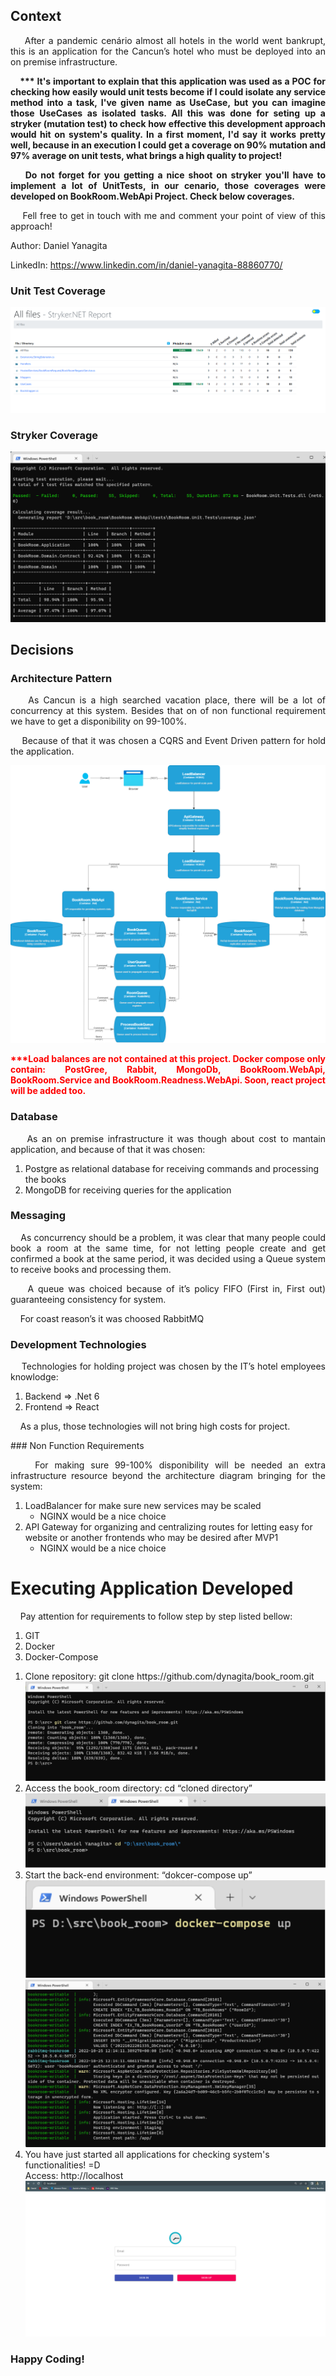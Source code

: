 ## Context
<p align="justify">
&nbsp;&nbsp;&nbsp;&nbsp;After a pandemic cenário almost all hotels in the world went bankrupt, this is an application for the Cancun’s hotel who must be deployed into an on premise infrastructure.
</p>
<p align="justify">
<strong>
&nbsp;&nbsp;&nbsp;&nbsp;*** It's important to explain that this application was used as a POC for checking how easily would unit tests become if I could isolate any service method into a task, I've given name as UseCase, but you can imagine those UseCases as isolated tasks. All this was done for seting up a stryker (mutation test) to check how effective this development approach would hit on system's quality. In a first moment, I'd say it works pretty well, because in an execution I could get a coverage on 90% mutation and 97% average on unit tests, what brings a high quality to project!
</strong>
</p>
<p align="justify">
<strong>
&nbsp;&nbsp;&nbsp;&nbsp;Do not forget for you getting a nice shoot on stryker you'll have to implement a lot of UnitTests, in our cenario, those coverages were developed on BookRoom.WebApi Project. Check below coverages.
</strong>
</p>

<p align="justify">
&nbsp;&nbsp;&nbsp;&nbsp;Fell free to get in touch with me and comment your point of view of this approach!
</p>

Author: Daniel Yanagita

LinkedIn: https://www.linkedin.com/in/daniel-yanagita-88860770/

### Unit Test Coverage
<img src="https://github.com/dynagita/book_room/blob/main/doc/mutant/firstCheck.png?raw=true" alt="stryker" />

### Stryker Coverage
<img src="https://github.com/dynagita/book_room/blob/main/doc/mutant/coverage.png?raw=true" alt="stryker" />


## Decisions
### Architecture Pattern
<p align="justify">
&nbsp;&nbsp;&nbsp;&nbsp;As Cancun is a high searched vacation place, there will be a lot of concurrency at this system. Besides that on of non functional requirement we have to get a disponibility on 99-100%.
</p>
<p align="justify">
&nbsp;&nbsp;&nbsp;&nbsp;Because of that it was chosen a CQRS and Event Driven pattern for hold the application.
</p>

![Design](https://github.com/dynagita/book_room/blob/main/doc/BookRoomDiagram_v2.png?raw=true)


<p align="justify" style="color: red">
<strong>***Load balances are not contained at this project. Docker compose only contain: PostGree, Rabbit, MongoDb, BookRoom.WebApi, BookRoom.Service and BookRoom.Readness.WebApi. Soon, react project will be added too.</strong>
</p>

### Database
<p align="justify">
&nbsp;&nbsp;&nbsp;&nbsp;As an on premise infrastructure it was though about cost to mantain application, and because of that it was chosen:
<ol>
   <li>Postgre as relational database for receiving commands and processing the books</li>
   <li>MongoDB for receiving queries for the application</li>
</ol>
</p>

### Messaging
<p align="justify">
&nbsp;&nbsp;&nbsp;&nbsp;As concurrency should be a problem, it was clear that many people could book a room at the same time, for not letting people create and get confirmed a book at the same period, it was decided using a Queue system to receive books and processing them.
</p>
<p align="justify">
&nbsp;&nbsp;&nbsp;&nbsp;A queue was choiced because of it’s policy FIFO (First in, First out) guaranteeing consistency for system.
</p>
<p align="justify">
&nbsp;&nbsp;&nbsp;&nbsp;For coast reason’s it was choosed RabbitMQ
</p>

### Development Technologies
<p align="justify">
&nbsp;&nbsp;&nbsp;&nbsp;Technologies for holding project was chosen by the IT’s hotel employees knowlodge:
<ol>
   <li>Backend => .Net 6</li>
   <li>Frontend => React</li>
</ol>
</p>
<p align="justify">
&nbsp;&nbsp;&nbsp;&nbsp;As a plus, those technologies will not bring high costs for project.
</p>
### Non Function Requirements
<p align="justify">
&nbsp;&nbsp;&nbsp;&nbsp;For making sure 99-100% disponibility will be needed an extra infrastructure resource beyond the architecture diagram bringing for the system:
<ol>
   <li>
      LoadBalancer for make sure new services may be scaled
      <ul>
        <li>NGINX would be a nice choice</li>
      </ul>
   </li>
   <li>
      API Gateway for organizing and centralizing routes for letting easy for website or another frontends who may be desired after MVP1
      <ul>
        <li>NGINX would be a nice choice</li>
      </ul>
   </li>
</ol>
</p>

# Executing Application Developed

<p align="justify">
&nbsp;&nbsp;&nbsp;&nbsp;Pay attention for requirements to follow step by step listed bellow:
<ol>
  <li>GIT</li>
  <li>Docker</li>
  <li>Docker-Compose</li>  
</ol>
</p>
<p align="justify">
<ol>
  <li>
      Clone repository: git clone https://github.com/dynagita/book_room.git
      <img src="https://github.com/dynagita/book_room/blob/main/doc/setps/step1.png?raw=true" alt="Step 1"/>
  </li>  
  <li>
      Access the book_room directory: cd “cloned directory” 
      <img src="https://github.com/dynagita/book_room/blob/main/doc/setps/step2.png?raw=true" alt="Step 2"/>
  </li>
  <li>
      Start the back-end environment: “dokcer-compose up” 
      <img src="https://github.com/dynagita/book_room/blob/main/doc/setps/step3.png?raw=true" alt="Step 3"/>
      <img src="https://github.com/dynagita/book_room/blob/main/doc/setps/step4.png?raw=true" alt="Step 4"/>
  </li>  
  <li>
      You have just started all applications for checking system's functionalities! =D<br />
      Access: http://localhost
      <img src="https://github.com/dynagita/book_room/blob/main/doc/setps/step8v2.png?raw=true" alt="Step 5"/>
  </li>  
</ol>
</p>

### Happy Coding!
